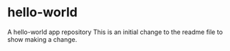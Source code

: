 # hello-world
A hello-world app repository
This is an initial change to the readme file to show making a change.
